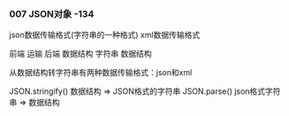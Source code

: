 ### 007  JSON对象	-134

json数据传输格式(字符串的一种格式)
                xml数据传输格式

 前端        运输         后端
数据结构     字符串       数据结构

从数据结构转字符串有两种数据传输格式：json和xml

JSON.stringify()  数据结构 => JSON格式的字符串
JSON.parse()      json格式字符串 => 数据结构